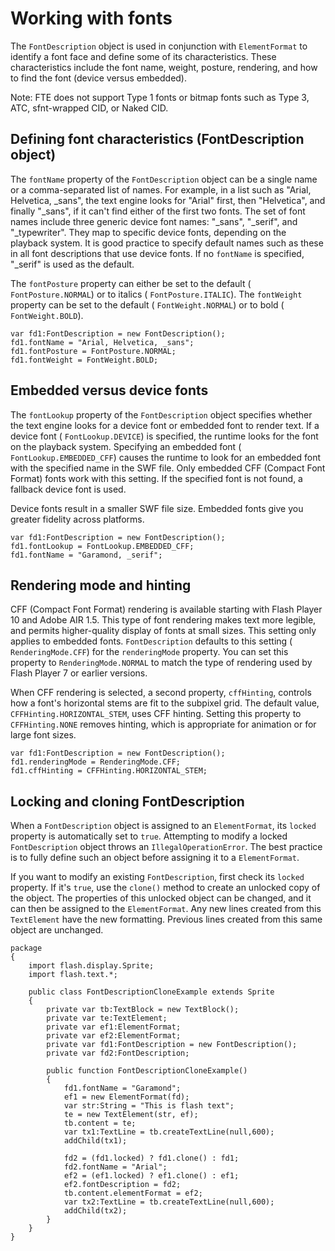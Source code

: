 # Working with fonts

<div>

The `FontDescription` object is used in conjunction with `ElementFormat` to
identify a font face and define some of its characteristics. These
characteristics include the font name, weight, posture, rendering, and how to
find the font (device versus embedded).

<div>

Note: FTE does not support Type 1 fonts or bitmap fonts such as Type 3, ATC,
sfnt-wrapped CID, or Naked CID.

</div>

</div>

<div>

## Defining font characteristics (FontDescription object)

<div>

The `fontName` property of the `FontDescription` object can be a single name or
a comma-separated list of names. For example, in a list such as "Arial,
Helvetica, \_sans", the text engine looks for "Arial" first, then "Helvetica",
and finally "\_sans", if it can't find either of the first two fonts. The set of
font names include three generic device font names: "\_sans", "\_serif", and
"\_typewriter". They map to specific device fonts, depending on the playback
system. It is good practice to specify default names such as these in all font
descriptions that use device fonts. If no `fontName` is specified, "\_serif" is
used as the default.

The `fontPosture` property can either be set to the default (
`FontPosture.NORMAL`) or to italics ( `FontPosture.ITALIC`). The `fontWeight`
property can be set to the default ( `FontWeight.NORMAL`) or to bold (
`FontWeight.BOLD`).

<div>

    var fd1:FontDescription = new FontDescription();
    fd1.fontName = "Arial, Helvetica, _sans";
    fd1.fontPosture = FontPosture.NORMAL;
    fd1.fontWeight = FontWeight.BOLD;

</div>

</div>

</div>

<div>

## Embedded versus device fonts

<div>

The `fontLookup` property of the `FontDescription` object specifies whether the
text engine looks for a device font or embedded font to render text. If a device
font ( `FontLookup.DEVICE`) is specified, the runtime looks for the font on the
playback system. Specifying an embedded font ( `FontLookup.EMBEDDED_CFF`) causes
the runtime to look for an embedded font with the specified name in the SWF
file. Only embedded CFF (Compact Font Format) fonts work with this setting. If
the specified font is not found, a fallback device font is used.

Device fonts result in a smaller SWF file size. Embedded fonts give you greater
fidelity across platforms.

<div>

    var fd1:FontDescription = new FontDescription();
    fd1.fontLookup = FontLookup.EMBEDDED_CFF;
    fd1.fontName = "Garamond, _serif";

</div>

</div>

</div>

<div>

## Rendering mode and hinting

<div>

CFF (Compact Font Format) rendering is available starting with Flash Player 10
and Adobe AIR 1.5. This type of font rendering makes text more legible, and
permits higher-quality display of fonts at small sizes. This setting only
applies to embedded fonts. `FontDescription` defaults to this setting (
`RenderingMode.CFF`) for the `renderingMode` property. You can set this property
to `RenderingMode.NORMAL` to match the type of rendering used by Flash Player 7
or earlier versions.

When CFF rendering is selected, a second property, `cffHinting`, controls how a
font's horizontal stems are fit to the subpixel grid. The default value,
`CFFHinting.HORIZONTAL_STEM`, uses CFF hinting. Setting this property to
`CFFHinting.NONE` removes hinting, which is appropriate for animation or for
large font sizes.

<div>

    var fd1:FontDescription = new FontDescription();
    fd1.renderingMode = RenderingMode.CFF;
    fd1.cffHinting = CFFHinting.HORIZONTAL_STEM;

</div>

</div>

</div>

<div>

## Locking and cloning FontDescription

<div>

When a `FontDescription` object is assigned to an `ElementFormat`, its `locked`
property is automatically set to `true`. Attempting to modify a locked
`FontDescription` object throws an `IllegalOperationError`. The best practice is
to fully define such an object before assigning it to a `ElementFormat`.

If you want to modify an existing `FontDescription`, first check its `locked`
property. If it's `true`, use the `clone()` method to create an unlocked copy of
the object. The properties of this unlocked object can be changed, and it can
then be assigned to the `ElementFormat`. Any new lines created from this
`TextElement` have the new formatting. Previous lines created from this same
object are unchanged.

<div>

    package
    {
    	import flash.display.Sprite;
    	import flash.text.*;

    	public class FontDescriptionCloneExample extends Sprite
    	{
    		private var tb:TextBlock = new TextBlock();
    		private var te:TextElement;
    		private var ef1:ElementFormat;
    		private var ef2:ElementFormat;
    		private var fd1:FontDescription = new FontDescription();
    		private var fd2:FontDescription;

    		public function FontDescriptionCloneExample()
    		{
    			fd1.fontName = "Garamond";
    			ef1 = new ElementFormat(fd);
    			var str:String = "This is flash text";
    			te = new TextElement(str, ef);
    			tb.content = te;
    			var tx1:TextLine = tb.createTextLine(null,600);
    			addChild(tx1);

    			fd2 = (fd1.locked) ? fd1.clone() : fd1;
    			fd2.fontName = "Arial";
    			ef2 = (ef1.locked) ? ef1.clone() : ef1;
    			ef2.fontDescription = fd2;
    			tb.content.elementFormat = ef2;
    			var tx2:TextLine = tb.createTextLine(null,600);
    			addChild(tx2);
    		}
    	}
    }

</div>

</div>

</div>

<div>

<div>

</div>

</div>
